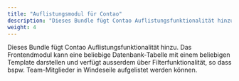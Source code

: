 ```yaml
---
title: "Auflistungsmodul für Contao"
description: "Dieses Bundle fügt Contao Auflistungsfunktionalität hinzu."
weight: 4
---
```


Dieses Bundle fügt Contao Auflistungsfunktionalität hinzu. Das
Frontendmodul kann eine beliebige Datenbank-Tabelle mit einem
beliebigen Template darstellen und verfügt ausserdem über Filterfunktionalität,
so dass bspw. Team-Mitglieder in Windeseile aufgelistet werden können.